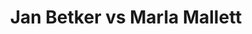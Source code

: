 ---
title: Jan Betker vs Marla Mallett
player1:
  name: Betker, Jan
  percent: 86
  wins: 2
  losses: 0
player2:
  name: Mallett, Marla
  percent: 76
  wins: 0
  losses: 2
games:
- player1:
    team: CA
    position: Third
    percent: 73
    win: 1
    loss: 0
  player2:
    team: BC
    position: Fourth
    percent: 80
    win: 0
    loss: 1
  event: Hearts
  year: 1995
  draw: Round Robin(3)
  score: BC 5 - CA 7
- player1:
    team: SK
    position: Third
    percent: 99
    win: 1
    loss: 0
  player2:
    team: BC
    position: Third
    percent: 72
    win: 0
    loss: 1
  event: Hearts
  year: 1997
  draw: Round Robin(16)
  score: SK 6 - BC 5
- player1:
    team: SCHM
    position: Third
    percent: 89
    win: 1
    loss: 0
  player2:
    team: LAW
    position: Third
    percent: 74
    win: 0
    loss: 1
  event: Trials (Women)
  year: 1997
  draw: Round Robin(3)
  score: LAW 5 - SCHM 7
---